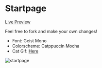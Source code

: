 # Startpage

[Live Preview](https://nirlep5252.github.io/startpage/)

Feel free to fork and make your own changes!

- Font: Geist Mono
- Colorscheme: Catppuccin Mocha
- Cat Gif: [Here](https://twitter.com/avogado6/status/1165595520967954432?s=19)

![startpage](startpage.gif)

